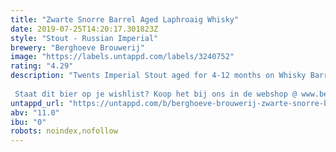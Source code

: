 ```yaml
---
title: "Zwarte Snorre Barrel Aged Laphroaig Whisky"
date: 2019-07-25T14:20:17.301823Z
style: "Stout - Russian Imperial"
brewery: "Berghoeve Brouwerij"
image: "https://labels.untappd.com/labels/3240752"
rating: "4.29"
description: "Twents Imperial Stout aged for 4-12 months on Whisky Barrels. In the case of this beer: :Laphroaig Whisky Barrels!  Staat dit bier op je wishlist? Koop het bij ons in de webshop @ www.berghoevebrouwerij.nl"
untappd_url: "https://untappd.com/b/berghoeve-brouwerij-zwarte-snorre-barrel-aged-laphroaig-whisky/3240752"
abv: "11.0"
ibu: "0"
robots: noindex,nofollow
---
```

